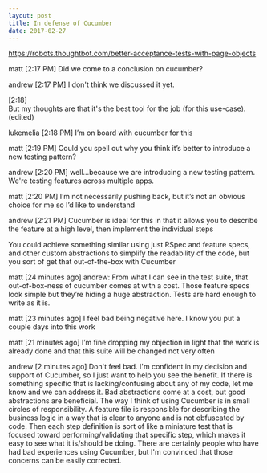 ```yaml
---
layout: post
title: In defense of Cucumber
date: 2017-02-27
---
```


https://robots.thoughtbot.com/better-acceptance-tests-with-page-objects

matt [2:17 PM]
Did we come to a conclusion on cucumber?

andrew [2:17 PM]
I don't think we discussed it yet.

[2:18]  
But my thoughts are that it's the best tool for the job (for this use-case). (edited)

lukemelia [2:18 PM]
I’m on board with cucumber for this

matt [2:19 PM]
Could you spell out why you think it’s better to introduce a new testing pattern?

andrew [2:20 PM]
well...because we are introducing a new testing pattern. We're testing features across multiple apps.

matt [2:20 PM]
I’m not necessarily pushing back, but it’s not an obvious choice for me so I’d like to understand

andrew [2:21 PM]
Cucumber is ideal for this in that it allows you to describe the feature at a high level, then implement the individual steps

You could achieve something similar using just RSpec and feature specs, and other custom abstractions to simplify the readability of the code, but you sort of get that out-of-the-box with Cucumber

matt [24 minutes ago]
andrew: From what I can see in the test suite, that out-of-box-ness of cucumber comes at with a cost. Those feature specs look simple but they’re hiding a huge abstraction. Tests are hard enough to write as it is.

matt [23 minutes ago]
I feel bad being negative here. I know you put a couple days into this work

matt [21 minutes ago]
I’m fine dropping my objection in light that the work is already done and that this suite will be changed not very often

andrew [2 minutes ago]
Don't feel bad. I'm confident in my decision and support of Cucumber, so I just want to help you see the benefit. If there is something specific that is lacking/confusing about any of my code, let me know and we can address it. Bad abstractions come at a cost, but good abstractions are beneficial. The way I think of using Cucumber is in small circles of responsibility. A feature file is responsible for describing the business logic in a way that is clear to anyone and is not obfuscated by code. Then each step definition is sort of like a miniature test that is focused toward performing/validating that specific step, which makes it easy to see what it is/should be doing. There are certainly people who have had bad experiences using Cucumber, but I'm convinced that those concerns can be easily corrected.
